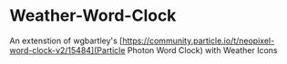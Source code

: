 # Weather-Word-Clock
An extenstion of wgbartley's [https://community.particle.io/t/neopixel-word-clock-v2/15484](Particle Photon Word Clock) with Weather Icons

